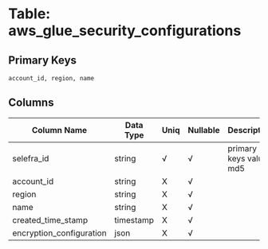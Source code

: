 # Table: aws_glue_security_configurations

## Primary Keys 

```
account_id, region, name
```


## Columns 

|  Column Name   |  Data Type  | Uniq | Nullable | Description | 
|  ----  | ----  | ----  | ----  | ---- | 
| selefra_id | string | √ | √ | primary keys value md5 | 
| account_id | string | X | √ |  | 
| region | string | X | √ |  | 
| name | string | X | √ |  | 
| created_time_stamp | timestamp | X | √ |  | 
| encryption_configuration | json | X | √ |  | 


